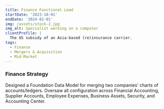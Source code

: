 ```yaml
---
title: Finance Functional Lead
startDate: '2023-10-01'
endDate: '2024-02-01'
img: /assets/stock-2.jpg
img_alt: Specialist working on a computer
clientProfile: |
  The US subsidy of an Asia-based (re)insurance carrier.
tags:
  - Finance
  - Mergers & Acquisition
  - Mid-Market
---
```


### Finance Strategy

Designed a Foundation Data Model for merging two companies’ charts of accounts/ledgers. Oversaw all configuration across Financial Accounting, Supplier Accounts, Employee Expenses, Business Assets, Security, and Accounting Center.
